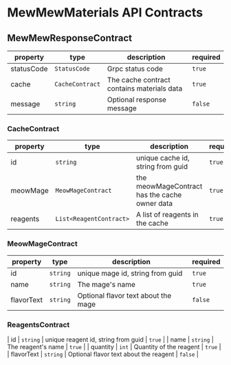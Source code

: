 # MewMewMaterials API Contracts

## MewMewResponseContract

| property | type | description | required |
| - | - | - | - |
| statusCode | `StatusCode` | Grpc status code | `true` |
| cache | `CacheContract` | The cache contract contains materials data | `true` |
| message | `string` | Optional response message | `false` |

### CacheContract

| property | type | description | required |
| - | - | - | - |
| id | `string` | unique cache id, string from guid | `true` |
| meowMage | `MeowMageContract` | the meowMageContract has the cache owner data | `true` |
| reagents | `List<ReagentContract>` | A list of reagents in the cache | `true` |

### MeowMageContract

| property | type | description | required |
| - | - | - | - |
| id | `string` | unique mage id, string from guid | `true` |
| name | `string` | The mage's name | `true` |
| flavorText | `string` | Optional flavor text about the mage | `false` |

### ReagentsContract

| id | `string` | unique reagent id, string from guid | `true` |
| name | `string` | The reagent's name | `true` |
| quantity | `int` | Quantity of the reagent | `true` |
| flavorText | `string` | Optional flavor text about the reagent | `false` |
